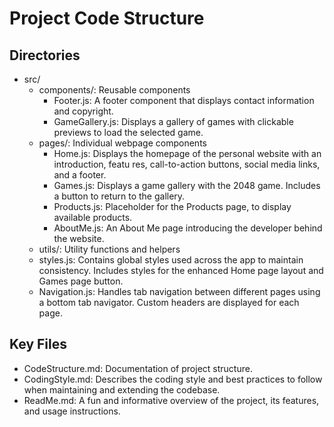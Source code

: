 # Project Code Structure

## Directories
- src/
  - components/: Reusable components
    - Footer.js: A footer component that displays contact information and copyright.
    - GameGallery.js: Displays a gallery of games with clickable previews to load the selected game.
  - pages/: Individual webpage components
    - Home.js: Displays the homepage of the personal website with an introduction, featu res, call-to-action buttons, social media links, and a footer.
    - Games.js: Displays a game gallery with the 2048 game. Includes a button to return to the gallery.
    - Products.js: Placeholder for the Products page, to display available products.
    - AboutMe.js: An About Me page introducing the developer behind the website.
  - utils/: Utility functions and helpers
  - styles.js: Contains global styles used across the app to maintain consistency. Includes styles for the enhanced Home page layout and Games page button.
  - Navigation.js: Handles tab navigation between different pages using a bottom tab navigator. Custom headers are displayed for each page.

## Key Files
- CodeStructure.md: Documentation of project structure.
- CodingStyle.md: Describes the coding style and best practices to follow when maintaining and extending the codebase.
- ReadMe.md: A fun and informative overview of the project, its features, and usage instructions.
